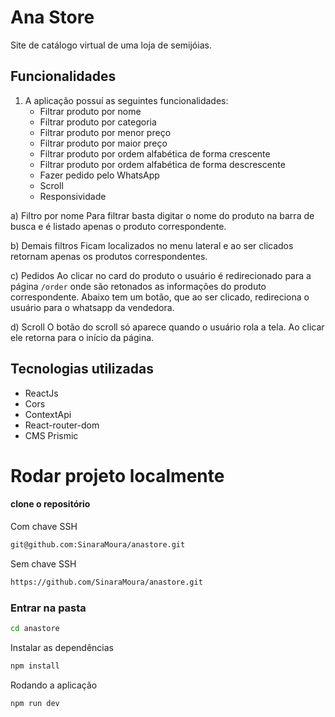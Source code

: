 # Ana Store
Site de catálogo virtual de uma loja de semijóias.

## Funcionalidades
1. A aplicação possuí as seguintes funcionalidades:
   - Filtrar produto por nome
   - Filtrar produto por categoria
   - Filtrar produto por menor preço
   - Filtrar produto por maior preço
   - Filtrar produto por ordem alfabética de forma crescente
   - Filtrar produto por ordem alfabética de forma descrescente
   - Fazer pedido pelo WhatsApp
   - Scroll
   - Responsividade
  
a) Filtro por nome
Para filtrar basta digitar o nome do produto na barra de busca e é listado apenas o produto correspondente.

b) Demais filtros
Ficam localizados no menu lateral e ao ser clicados retornam apenas os produtos correspondentes.

c) Pedidos 
Ao clicar no card do produto o usuário é redirecionado para a página `/order` onde são retonados as informações do produto correspondente.
Abaixo tem um botão, que ao ser clicado, redireciona o usuário para o whatsapp da vendedora.

d) Scroll
O botão do scroll só aparece quando o usuário rola a tela. Ao clicar ele retorna para o início da página.

## Tecnologias utilizadas
  - ReactJs
  - Cors
  - ContextApi
  - React-router-dom
  - CMS Prismic

# Rodar projeto localmente
#### clone o repositório 

Com chave SSH

```bash
git@github.com:SinaraMoura/anastore.git
```

Sem chave SSH

```bash
https://github.com/SinaraMoura/anastore.git
```

### Entrar na pasta

```bash
cd anastore
```

Instalar as dependências

```bash
npm install
```

Rodando a aplicação

```bash
npm run dev
```
